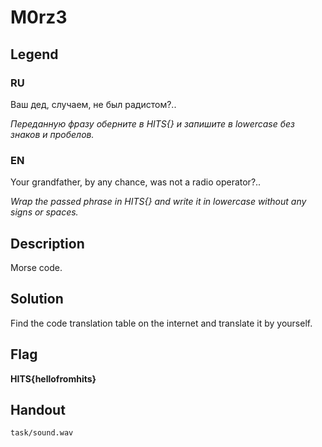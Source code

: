 # M0rz3

## Legend

### RU

Ваш дед, случаем, не был радистом?..

*Переданную фразу оберните в HITS{} и запишите в lowercase без знаков и пробелов.*

### EN 

Your grandfather, by any chance, was not a radio operator?..

*Wrap the passed phrase in HITS{} and write it in lowercase without any signs or spaces.*

## Description

Morse code.

## Solution

Find the code translation table on the internet and translate it by yourself.

## Flag

**HITS{hellofromhits}**

## Handout

```task/sound.wav```

